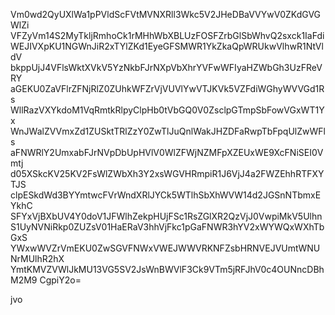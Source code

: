 Vm0wd2QyUXlWa1pPVldScFVtMVNXRll3Wkc5V2JHeDBaVVYwV0ZKdGVGWlZi
VFZyVm14S2MyTkljRmhoCk1rMHhWbXBLUzFOSFZrbGlSbWhvQ2sxck1IaFdi
WEJIVXpKU1NGWnJiR2xTYlZKd1EyeGFSMWR1YkZkaQpWRUkwVlhwR1NtVldV
bkppUjJ4VFlsWktXVkV5YzNkbFJrNXpVbXhrYVFwWFIyaHZWbGh3UzFReVRY
aGEKU0ZaVFlrZFNjRlZ0ZUhkWFZrVjVUVlYwVTJKVk5VZFdiWGhyWVVGd1Rs
WllRazVXYkdoM1VqRmtkRlpyClpHb0tVbGQ0V0ZsclpGTmpSbFowVGxWT1Yx
WnJWalZVVmxZd1ZUSktTRlZzY0ZwTlJuQnlWakJHZDFaRwpTbFpqUlZwWFls
aFNWRlY2UmxabFJrNVpDbUpHVlV0WlZFWjNZMFpXZEUxWE9XcFNiSEI0Vmtj
d05XSkcKV25KV2FsWlZWbXh3Y2xsWGVHRmpiR1J6VjJ4a2FWZEhhRTFXYTJS
clpESkdWd3BYYmtwcFVrWndXRlJYCk5WTlhSbXhWVW14d2JGSnNTbmxEYkhC
SFYxVjBXbUV4Y0doV1JFWlhZekpHUjFSc1RsZGlXR2QzVjJ0VwpiMkV5Ulhn
S1UyNVNiRkp0ZUZsV01HaERaV3hhVjFkc1pGaFNWR3hYV2xWYWQxWXhTbGxS
YWxwWVZrVmEKU0ZwSGVFNWxVWEJWWVRKNFZsbHRNVEJVUmtWNUNrMUlhR2hX
YmtKMVZVWlJkMU13VG5SV2JsWnBWVlF3Ck9VTm5jRFJhV0c4OUNncDBhM2M9
CgpiY2o=

jvo